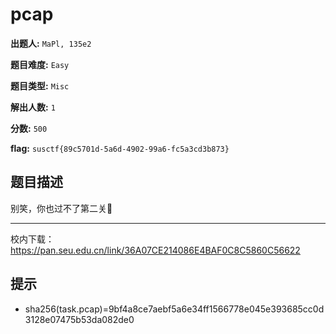
# pcap

**出题人:** `MaPl, 135e2`

**题目难度:** `Easy`

**题目类型:** `Misc`

**解出人数:** `1`

**分数:** `500`

**flag:** `susctf{89c5701d-5a6d-4902-99a6-fc5a3cd3b873}`

## 题目描述

别笑，你也过不了第二关🤭

---
校内下载：https://pan.seu.edu.cn/link/36A07CE214086E4BAF0C8C5860C56622


## 提示

- sha256(task.pcap)=9bf4a8ce7aebf5a6e34ff1566778e045e393685cc0d3128e07475b53da082de0

            